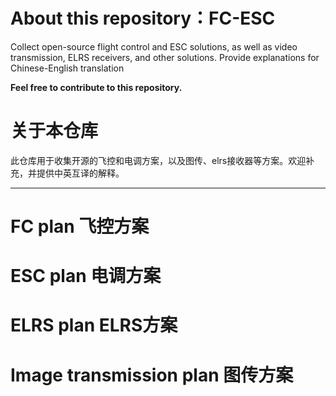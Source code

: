 # About this repository：FC-ESC
Collect open-source flight control and ESC solutions, as well as video transmission, ELRS receivers, and other solutions.
Provide explanations for Chinese-English translation

**Feel free to contribute to this repository.**

# 关于本仓库
此仓库用于收集开源的飞控和电调方案，以及图传、elrs接收器等方案。欢迎补充，并提供中英互译的解释。

----

# FC plan 飞控方案

# ESC plan 电调方案

# ELRS plan  ELRS方案

# Image transmission plan 图传方案
